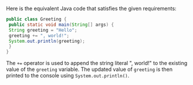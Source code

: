 Here is the equivalent Java code that satisfies the given requirements:
```java
public class Greeting {
 public static void main(String[] args) {
 String greeting = "Hello";
 greeting += ", world!";
 System.out.println(greeting);
 }
}
```
The `+=` operator is used to append the string literal ", world!" to the existing value of the `greeting` variable. The updated value of `greeting` is then printed to the console using `System.out.println()`.


